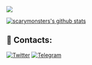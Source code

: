 ![](https://github-profile-trophy.vercel.app/?username=scarymonsters&row=1)

[![scarymonsters's github stats](https://github-readme-stats.vercel.app/api?username=scarymonsters&theme=blue-green)](https://github.com/scarymonsters/github-readme-stats)

## 🔗 Contacts:

[![Twitter](https://img.shields.io/badge/--twitter?label=LinkedIn&logo=LinkedIn&style=social)](https://www.linkedin.com/in/scarymonsters/)
[![Telegram](https://img.shields.io/badge/Telegram-scarymonsters-blue)](https://t.me/scarymonsters)
